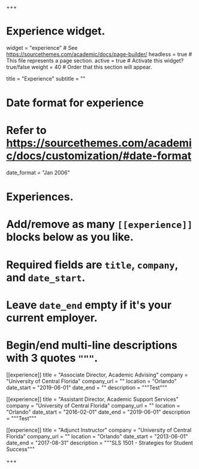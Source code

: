 +++
# Experience widget.
widget = "experience"  # See https://sourcethemes.com/academic/docs/page-builder/
headless = true  # This file represents a page section.
active = true  # Activate this widget? true/false
weight = 40  # Order that this section will appear.

title = "Experience"
subtitle = ""

# Date format for experience
#   Refer to https://sourcethemes.com/academic/docs/customization/#date-format
date_format = "Jan 2006"

# Experiences.
#   Add/remove as many `[[experience]]` blocks below as you like.
#   Required fields are `title`, `company`, and `date_start`.
#   Leave `date_end` empty if it's your current employer.
#   Begin/end multi-line descriptions with 3 quotes `"""`.
[[experience]]
  title = "Associate Director, Academic Advising"
  company = "University of Central Florida"
  company_url = ""
  location = "Orlando"
  date_start = "2019-06-01"
  date_end = ""
  description = """Test"""

  [[experience]]
    title = "Assistant Director, Academic Support Services"
    company = "University of Central Florida"
    company_url = ""
    location = "Orlando"
    date_start = "2016-02-01"
    date_end = "2019-06-01"
    description = """Test"""

[[experience]]
  title = "Adjunct Instructor"
  company = "University of Central Florida"
  company_url = ""
  location = "Orlando"
  date_start = "2013-06-01"
  date_end = "2017-08-31"
  description = """SLS 1501 - Strategies for Student Success"""

+++
